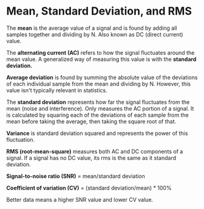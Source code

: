 # Mean, Standard Deviation, and RMS

The **mean** is the average value of a signal and is found by adding all samples together and dividing by N. Also known as DC (direct current) value.

The **alternating current (AC)** refers to how the signal fluctuates around the mean value. A generalized way of measuring this value is with the **standard deviation.**

**Average deviation** is found by summing the absolute value of the deviations of each individual sample from the mean and dividing by N. However, this value isn't typically relevant in statistics.

The **standard deviation** represents how far the signal fluctuates from the mean (noise and interference). Only measures the AC portion of a signal. It is calculated by squaring each of the deviations of each sample from the mean before taking the average, then taking the square root of that.

**Variance** is standard deviation squared and represents the power of this fluctuation.

**RMS (root-mean-square)** measures both AC and DC components of a signal. If a signal has no DC value, its rms is the same as it standard deviation. 

**Signal-to-noise ratio (SNR)** = mean/standard deviation

**Coefficient of variation (CV)** = (standard deviation/mean) * 100%

Better data means a higher SNR value and lower CV value.